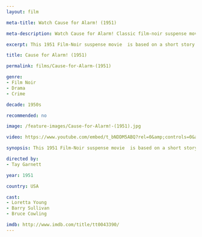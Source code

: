 ```yaml
---
layout: film

meta-title: Watch Cause for Alarm! (1951)

meta-description: Watch Cause for Alarm! Classic film-noir suspense movie. Old classic Film-Noir movies at la La Filmothèque.

excerpt: This 1951 Film-Noir suspense movie  is based on a short story by Larry Marcus. Mr. Jones is an invalid husband who wrongfully believes his wife Ellen  and his doctor are having an affair and also conspiring to kill him. He describes that suspicion in a letter, which creates a serious concern when he suffers a fatal collapse and die.

title: Cause for Alarm! (1951)

permalink: films/Cause-for-Alarm-(1951)

genre:
- Film Noir
- Drama
- Crime

decade: 1950s

recommended: no

image: /feature-images/Cause-for-Alarm!-(1951).jpg

video: https://www.youtube.com/embed/t_bNDDM5ABQ?rel=0&amp;controls=0&amp;showinfo=0

synopsis: This 1951 Film-Noir suspense movie  is based on a short story by Larry Marcus. Mr. Jones is an invalid husband who wrongfully believes his wife Ellen  and his doctor are having an affair and also conspiring to kill him. He describes that suspicion in a letter, which creates a serious concern when he suffers a fatal collapse and die.

directed by:
- Tay Garnett

year: 1951

country: USA

cast:
- Loretta Young
- Barry Sullivan
- Bruce Cowling

imdb: http://www.imdb.com/title/tt0043390/
---
```

